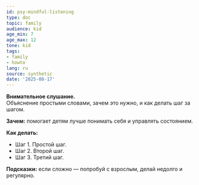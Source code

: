 ```yaml
---
id: psy-mindful-listening
type: doc
topic: family
audience: kid
age_min: 7
age_max: 12
tone: kid
tags:
- family
- howto
lang: ru
source: synthetic
date: '2025-08-17'
---
```

**Внимательное слушание.**  
Объяснение простыми словами, зачем это нужно, и как делать шаг за шагом.

**Зачем:** помогает детям лучше понимать себя и управлять состоянием.

**Как делать:**
- Шаг 1. Простой шаг.
- Шаг 2. Второй шаг.
- Шаг 3. Третий шаг.

**Подсказки:** если сложно — попробуй с взрослым, делай недолго и регулярно.
